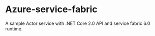 # Azure-service-fabric
A sample Actor service with .NET Core 2.0 API and service fabric 6.0 runtime.

